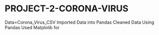 # PROJECT-2-CORONA-VIRUS
Data=Corona_Virus_CSV
Imported Data into Pandas
Cleaned Data Using Pandas
Used Matplolib for



